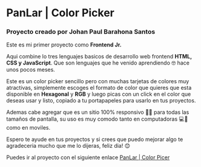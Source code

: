 # PanLar | Color Picker

### Proyecto creado por Johan Paul Barahona Santos

Este es mi primer proyecto como **Frontend Jr.**

Aqui combine lo tres lenguajes basicos de desarrollo web frontend **HTML, CSS y JavaScript**. Que son lenguajes que he venido aprendiendo 🤓 hace unos pocos meses.

Este es un color picker sencillo pero con muchas tarjetas de colores muy atractivas, simplemente escoges el formato de color que quieres que esta disponible en **Hexagonal** y **RGB** y luego picas con un click en el color que deseas usar y listo, copiado a tu portapapeles para usarlo en tus proyectos.

Ademas cabe agregar que es un sitio 100% responsivo 🤩📱 para todas las tamaños de pantalla, su uso es muy comodo tanto en computadoras 💻📱 como en moviles.

Espero te ayude en tus proyectos y si crees que puedo mejorar algo te agradeceria mucho que me lo dijeras, feliz dia! 😊

Puedes ir al proyecto con el siguiente enlace [PanLar | Color Picer](https://panlar.github.io/colorpicker)
